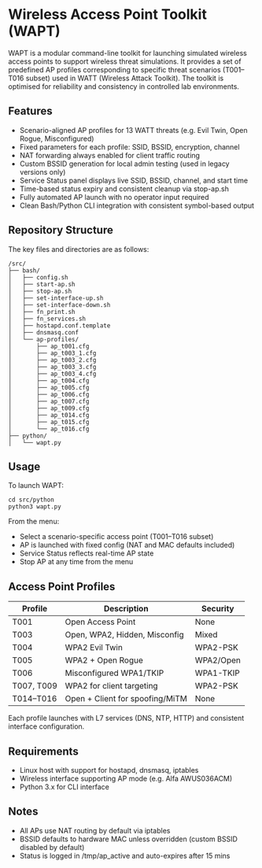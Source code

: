 # Wireless Access Point Toolkit (WAPT)

WAPT is a modular command-line toolkit for launching simulated wireless access points to support wireless threat simulations. It provides a set of predefined AP profiles corresponding to specific threat scenarios (T001–T016 subset) used in WATT (Wireless Attack Toolkit). The toolkit is optimised for reliability and consistency in controlled lab environments.

## Features

- Scenario-aligned AP profiles for 13 WATT threats (e.g. Evil Twin, Open Rogue, Misconfigured)
- Fixed parameters for each profile: SSID, BSSID, encryption, channel
- NAT forwarding always enabled for client traffic routing
- Custom BSSID generation for local admin testing (used in legacy versions only)
- Service Status panel displays live SSID, BSSID, channel, and start time
- Time-based status expiry and consistent cleanup via stop-ap.sh
- Fully automated AP launch with no operator input required
- Clean Bash/Python CLI integration with consistent symbol-based output

## Repository Structure

The key files and directories are as follows:

```
/src/
├── bash/
│   ├── config.sh
│   ├── start-ap.sh
│   ├── stop-ap.sh
│   ├── set-interface-up.sh
│   ├── set-interface-down.sh
│   ├── fn_print.sh
│   ├── fn_services.sh
│   ├── hostapd.conf.template
│   ├── dnsmasq.conf
│   └── ap-profiles/
│       ├── ap_t001.cfg
│       ├── ap_t003_1.cfg
│       ├── ap_t003_2.cfg
│       ├── ap_t003_3.cfg
│       ├── ap_t003_4.cfg
│       ├── ap_t004.cfg
│       ├── ap_t005.cfg
│       ├── ap_t006.cfg
│       ├── ap_t007.cfg
│       ├── ap_t009.cfg
│       ├── ap_t014.cfg
│       ├── ap_t015.cfg
│       └── ap_t016.cfg
├── python/
│   └── wapt.py
```

## Usage

To launch WAPT:

```
cd src/python
python3 wapt.py
```

From the menu:
- Select a scenario-specific access point (T001–T016 subset)
- AP is launched with fixed config (NAT and MAC defaults included)
- Service Status reflects real-time AP state
- Stop AP at any time from the menu

## Access Point Profiles

| Profile         | Description                                   | Security   |
|-----------------|-----------------------------------------------|------------|
| T001            | Open Access Point                             | None       |
| T003            | Open, WPA2, Hidden, Misconfig                 | Mixed      |
| T004            | WPA2 Evil Twin                                | WPA2-PSK   |
| T005            | WPA2 + Open Rogue                             | WPA2/Open  |
| T006            | Misconfigured WPA1/TKIP                       | WPA1-TKIP  |
| T007, T009      | WPA2 for client targeting                     | WPA2-PSK   |
| T014–T016       | Open + Client for spoofing/MiTM               | None       |

Each profile launches with L7 services (DNS, NTP, HTTP) and consistent interface configuration.

## Requirements

- Linux host with support for hostapd, dnsmasq, iptables
- Wireless interface supporting AP mode (e.g. Alfa AWUS036ACM)
- Python 3.x for CLI interface

## Notes

- All APs use NAT routing by default via iptables
- BSSID defaults to hardware MAC unless overridden (custom BSSID disabled by default)
- Status is logged in /tmp/ap_active and auto-expires after 15 mins
